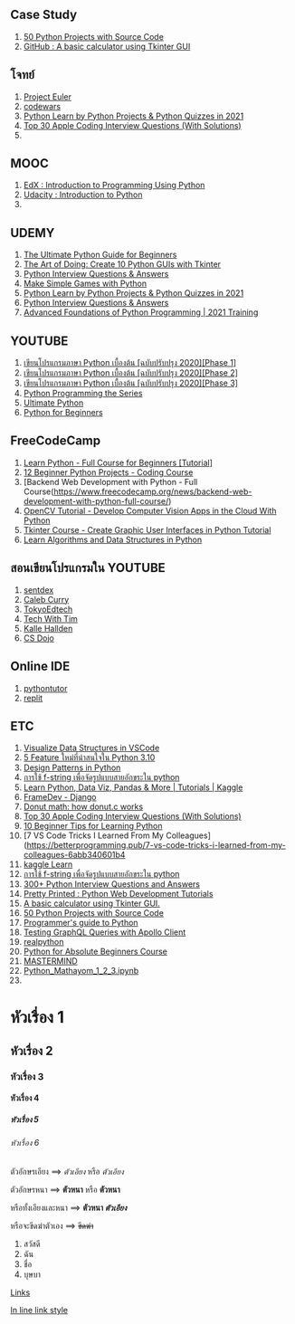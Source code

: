 
## Case Study
1. [50 Python Projects with Source Code](https://dev.to/kiransethu46/50-python-projects-with-source-code-2n7g)
2. [GitHub : A basic calculator using Tkinter GUI](https://github.com/Rogerup/Tkalc)

## โจทย์ 
1. [Project Euler](https://projecteuler.net/archives)
2. [codewars](https://www.codewars.com/kata/556deca17c58da83c00002db/train/python)
3. [Python Learn by Python Projects & Python Quizzes in 2021](https://www.udemy.com/course/the-complete-python-for-beginner-master-python-from-scratch/learn/lecture/15434760?start=0#overview)
4. [Top 30 Apple Coding Interview Questions (With Solutions)](https://betterprogramming.pub/top-30-apple-coding-interview-questions-with-solutions-19990071ebfc)
5. 


## MOOC
1. [EdX : Introduction to Programming Using Python](https://learning.edx.org/course/course-v1:UTArlingtonX+CSE1309x+1T2018/block-v1:UTArlingtonX+CSE1309x+1T2018+type@sequential+block@456ad9aaf08745e8b0319587698eb193/block-v1:UTArlingtonX+CSE1309x+1T2018+type@vertical+block@5e73bbf9a3114304bac93188a8002b07)
2. [Udacity : Introduction to Python](https://learning.edx.org/course/course-v1:UTArlingtonX+CSE1309x+1T2018/block-v1:UTArlingtonX+CSE1309x+1T2018+type@sequential+block@456ad9aaf08745e8b0319587698eb193/block-v1:UTArlingtonX+CSE1309x+1T2018+type@vertical+block@5e73bbf9a3114304bac93188a8002b07)
3. 

## UDEMY
1. [The Ultimate Python Guide for Beginners](https://www.udemy.com/course/the-ultimate-python-guide-for-beginners/learn/lecture/26286888#overview)
2. [The Art of Doing: Create 10 Python GUIs with Tkinter](https://www.udemy.com/course/the-art-of-doing-create-10-python-guis-with-tkinter-today/learn/lecture/21494484?start=0#overview)
3. [Python Interview Questions & Answers](https://www.udemy.com/course/python-interview-questions-and-answers/learn/lecture/25941186#overview)
4. [Make Simple Games with Python](https://www.udemy.com/course/make-simple-games-with-python/learn/lecture/27553464#overview)
5. [Python Learn by Python Projects & Python Quizzes in 2021](https://www.udemy.com/course/the-complete-python-for-beginner-master-python-from-scratch/learn/lecture/15434760?start=0#overview)
6. [Python Interview Questions & Answers](https://www.udemy.com/course/python-interview-questions-and-answers/learn/lecture/25941186#overview)
7. [Advanced Foundations of Python Programming | 2021 Training](https://www.udemy.com/course/advanced-foundations-of-python-programming-complete-training/learn/lecture/28083060#overview)

## YOUTUBE
1. [เขียนโปรแกรมภาษา Python เบื้องต้น [ฉบับปรับปรุง 2020][Phase 1]](https://www.youtube.com/watch?v=N1fnq4MF3AE)
2. [เขียนโปรแกรมภาษา Python เบื้องต้น [ฉบับปรับปรุง 2020][Phase 2]](https://www.youtube.com/watch?v=2_TK8JYJiwQ&t=31620s)
3. [เขียนโปรแกรมภาษา Python เบื้องต้น [ฉบับปรับปรุง 2020][Phase 3]](https://www.youtube.com/watch?v=_G-yOINsXvE)
4. [Python Programming the Series](https://www.youtube.com/playlist?list=PLXa5k-zW5T_0HoABfZADoiPbHWuZio_ib)
5. [Ultimate Python](https://www.youtube.com/c/UltimatePython)
6. [Python for Beginners](https://www.youtube.com/playlist?list=PLlrxD0HtieHhS8VzuMCfQD4uJ9yne1mE6)

## FreeCodeCamp
1. [Learn Python - Full Course for Beginners [Tutorial]](https://www.youtube.com/watch?v=rfscVS0vtbw)
2. [12 Beginner Python Projects - Coding Course](https://www.youtube.com/watch?v=8ext9G7xspg)
3. [Backend Web Development with Python - Full Course(https://www.freecodecamp.org/news/backend-web-development-with-python-full-course/)
4. [OpenCV Tutorial - Develop Computer Vision Apps in the Cloud With Python](https://www.youtube.com/watch?v=iXNsAYOTzgM)
5. [Tkinter Course - Create Graphic User Interfaces in Python Tutorial](https://www.youtube.com/watch?v=YXPyB4XeYLA)
6. [Learn Algorithms and Data Structures in Python](https://www.freecodecamp.org/news/learn-algorithms-and-data-structures-in-python/)


## สอนเขียนโปรแกรมใน YOUTUBE
1. [sentdex](https://www.youtube.com/c/sentdex)
2. [Caleb Curry](https://www.youtube.com/channel/UCZUyPT9DkJWmS_DzdOi7RIA)
3. [TokyoEdtech](https://www.youtube.com/channel/UC2vm-0XX5RkWCXWwtBZGOXg)
4. [Tech With Tim](https://www.youtube.com/channel/UC4JX40jDee_tINbkjycV4Sg)
5. [Kalle Hallden](https://www.youtube.com/c/KalleHallden)
6. [CS Dojo](https://www.youtube.com/channel/UCxX9wt5FWQUAAz4UrysqK9A)

## Online IDE
1. [pythontutor](https://pythontutor.com/live.html#mode=edit)
2. [replit](https://replit.com/@ThanaHongsuwan/Chapter1#main.py)

## ETC
1. [Visualize Data Structures in VSCode](https://addyosmani.com/blog/visualize-data-structures-vscode/ "Visualize Data Structures in VSCode")
2. [5 Feature ใหม่ที่น่าสนใจใน Python 3.10](https://stackpython.co/tutorial/5-feature-python-310)
3. [Design Patterns in Python](https://refactoring.guru/design-patterns/python)
4. [การใช้ f-string เพื่อจัดรูปแบบสายอักขระใน python](https://phyblas.hinaboshi.com/20190714)
5. [Learn Python, Data Viz, Pandas & More | Tutorials | Kaggle](https://www.kaggle.com/learn)
6. [FrameDev - Django](https://www.frame-dev.com/)
7. [Donut math: how donut.c works](https://www.a1k0n.net/2011/07/20/donut-math.html)
8. [Top 30 Apple Coding Interview Questions (With Solutions)](https://betterprogramming.pub/top-30-apple-coding-interview-questions-with-solutions-19990071ebfc)
9. [10 Beginner Tips for Learning Python](https://betterprogramming.pub/10-beginner-tips-for-learning-python-2578e7f49ec8)
10. [7 VS Code Tricks I Learned From My Colleagues](https://betterprogramming.pub/7-vs-code-tricks-i-learned-from-my-colleagues-6abb340601b4
11. [kaggle Learn](https://www.kaggle.com/learn)
12. [การใช้ f-string เพื่อจัดรูปแบบสายอักขระใน python](https://phyblas.hinaboshi.com/20190714)
13. [300+ Python Interview Questions and Answers ](https://pythonawesome.com/300-python-interview-questions-and-answers/)
14. [Pretty Printed : Python Web Development Tutorials](https://prettyprinted.com/)
15. [A basic calculator using Tkinter GUI.](https://github.com/Rogerup/Tkalc)
16. [50 Python Projects with Source Code ](https://dev.to/kiransethu46/50-python-projects-with-source-code-2n7g)
17. [Programmer's guide to Python](https://github.com/Anku5hk/Programmers_guide_to_Python/blob/main/book.md)
18. [Testing GraphQL Queries with Apollo Client](https://programmingwithmosh.com/)
19. [realpython](https://realpython.com/)
20. [Python for Absolute Beginners Course](https://training.talkpython.fm/courses/explore_beginners/python-for-absolute-beginners?utm_source=talkpython)
21. [MASTERMIND](http://www.easysurf.cc/master3.htm)
22. [Python_Mathayom_1_2_3.ipynb](https://colab.research.google.com/drive/1rm-kW7Nh5q3kk9JsnvBea2oUr42W9GIF#scrollTo=UA3GRRX3iees)
23. 






# หัวเรื่อง 1
## หัวเรื่อง 2
### หัวเรื่อง 3
#### หัวเรื่อง 4
##### หัวเรื่อง 5
###### หัวเรื่อง 6

ตัวอักษรเอียง ==> *ตัวเอียง* หรือ _ตัวเอียง_

ตัวอักษรหนา ==> **ตัวหนา** หรือ __ตัวหนา__

หรือทั้งเอียงและหนา ==> **ตัวหนา _ตัวเอียง_**

หรือจะขีดฆ่าตัวเอง ==> ~~ขีดฆ่า~~

1. สวัสดี
2. ฉัน
3. ชื่อ
4. บุษบา

[Links](http://www.google.com)

[In line link style](http://www.google.com "Go to Google's Homepage")
